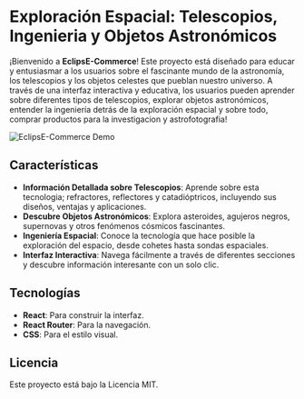 # Exploración Espacial: Telescopios, Ingenieria y Objetos Astronómicos

¡Bienvenido a **EclipsE-Commerce**! Este proyecto está diseñado para educar y entusiasmar a los usuarios sobre el fascinante mundo de la astronomía, los telescopios y los objetos celestes que pueblan nuestro universo. A través de una interfaz interactiva y educativa, los usuarios pueden aprender sobre diferentes tipos de telescopios, explorar objetos astronómicos, entender la ingeniería detrás de la exploración espacial y sobre todo, comprar productos para la investigacion y astrofotografia!

![EclipsE-Commerce Demo](public/Assets/Demo/eclipse-commerce-demo.gif)

## Características

- **Información Detallada sobre Telescopios**: Aprende sobre esta tecnologia; refractores, reflectores y catadióptricos, incluyendo sus diseños, ventajas y aplicaciones.
- **Descubre Objetos Astronómicos**: Explora asteroides, agujeros negros, supernovas y otros fenómenos cósmicos fascinantes.
- **Ingeniería Espacial**: Conoce la tecnología que hace posible la exploración del espacio, desde cohetes hasta sondas espaciales.
- **Interfaz Interactiva**: Navega fácilmente a través de diferentes secciones y descubre información interesante con un solo clic.

## Tecnologías

- **React**: Para construir la interfaz.
- **React Router**: Para la navegación.
- **CSS**: Para el estilo visual.

## Licencia
Este proyecto está bajo la Licencia MIT.
